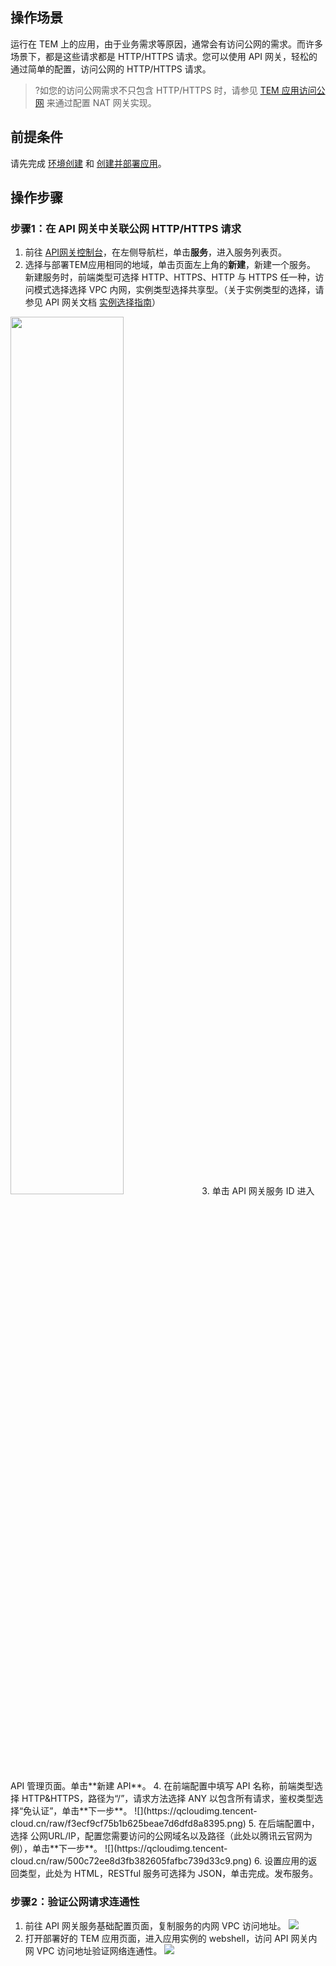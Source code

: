 
## 操作场景

运行在 TEM 上的应用，由于业务需求等原因，通常会有访问公网的需求。而许多场景下，都是这些请求都是 HTTP/HTTPS 请求。您可以使用 API 网关，轻松的通过简单的配置，访问公网的 HTTP/HTTPS 请求。
>?如您的访问公网需求不只包含 HTTP/HTTPS 时，请参见 [TEM 应用访问公网](https://cloud.tencent.com/document/product/1371/59302) 来通过配置 NAT 网关实现。

## 前提条件

请先完成 [环境创建](https://cloud.tencent.com/document/product/1371/53293) 和 [创建并部署应用](https://cloud.tencent.com/document/product/1371/53294)。

## 操作步骤

### 步骤1：在 API 网关中关联公网 HTTP/HTTPS 请求

1. 前往 [API网关控制台](https://console.cloud.tencent.com/apigateway)，在左侧导航栏，单击**服务**，进入服务列表页。
2. 选择与部署TEM应用相同的地域，单击页面左上角的**新建**，新建一个服务。
    新建服务时，前端类型可选择 HTTP、HTTPS、HTTP 与 HTTPS 任一种，访问模式选择选择 VPC 内网，实例类型选择共享型。（关于实例类型的选择，请参见 API 网关文档 [实例选择指南](https://cloud.tencent.com/document/product/628/55510)）
<img src = "https://qcloudimg.tencent-cloud.cn/raw/be69633b2d4ca21dc29b1af93ea56df8.png" style="width: 60%">  
3. 单击 API 网关服务 ID 进入 API 管理页面。单击**新建 API**。
4. 在前端配置中填写 API 名称，前端类型选择 HTTP&amp;HTTPS，路径为“/”，请求方法选择 ANY 以包含所有请求，鉴权类型选择“免认证”，单击**下一步**。
![](https://qcloudimg.tencent-cloud.cn/raw/f3ecf9cf75b1b625beae7d6dfd8a8395.png)
5. 在后端配置中，选择 公网URL/IP，配置您需要访问的公网域名以及路径（此处以腾讯云官网为例），单击**下一步**。
![](https://qcloudimg.tencent-cloud.cn/raw/500c72ee8d3fb382605fafbc739d33c9.png)
6. 设置应用的返回类型，此处为 HTML，RESTful 服务可选择为 JSON，单击完成。发布服务。

### 步骤2：验证公网请求连通性

1. 前往 API 网关服务基础配置页面，复制服务的内网 VPC 访问地址。
![](https://qcloudimg.tencent-cloud.cn/raw/12787f416718171cd1d95e85aa4243cc.png)
2. 打开部署好的 TEM 应用页面，进入应用实例的 webshell，访问 API 网关内网 VPC 访问地址验证网络连通性。
![](https://qcloudimg.tencent-cloud.cn/raw/aa94effbebdc1abfc27d4fe4ee9a3c6d.png)
